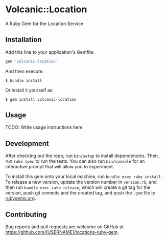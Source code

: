 # Volcanic::Location

A Ruby Gem for the Location Service

## Installation

Add this line to your application's Gemfile:

```ruby
gem 'volcanic-location'
```

And then execute:

    $ bundle install

Or install it yourself as:

    $ gem install volcanic-location

## Usage

TODO: Write usage instructions here

## Development

After checking out the repo, run `bin/setup` to install dependencies. Then, run `rake spec` to run the tests. You can also run `bin/console` for an interactive prompt that will allow you to experiment.

To install this gem onto your local machine, run `bundle exec rake install`. To release a new version, update the version number in `version.rb`, and then run `bundle exec rake release`, which will create a git tag for the version, push git commits and the created tag, and push the `.gem` file to [rubygems.org](https://rubygems.org).

## Contributing

Bug reports and pull requests are welcome on GitHub at https://github.com/[USERNAME]/locations-ruby-gem.
